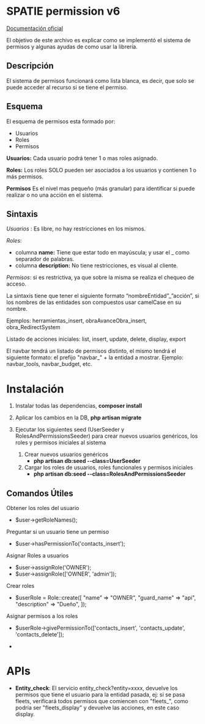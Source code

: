 # SPATIE permission v6

[Documentación oficial](https://spatie.be/docs/laravel-permission/v6/introduction)

El objetivo de este archivo es explicar como se implementó el sistema de permisos y algunas ayudas de como usar la librería.

## Descripción

El sistema de permisos funcionará como lista blanca, es decir, que solo se puede acceder al recurso si se tiene el permiso.

## Esquema

El esquema de permisos esta formado por:

-   Usuarios
-   Roles
-   Permisos

**Usuarios:** Cada usuario podrá tener 1 o mas roles  asignado.

**Roles:** Los roles SOLO pueden ser asociados a los usuarios y contienen 1 o más permisos.

**Permisos** Es el nivel mas pequeño (más granular) para identificar si puede realizar o no una acción en el sistema.

## Sintaxis

_Usuarios_ : Es libre, no hay restricciones en los mismos.

_Roles_:

-   columna **name:** Tiene que estar todo en mayúscula; y usar el \_ como separador de palabras.
-   columna **description:** No tiene restricciones, es visual al cliente.

_Permisos_: si es restrictiva, ya que sobre la misma se realiza el chequeo de acceso.

La sintaxis tiene que tener el siguiente formato “nombreEntidad”\_”acción”, si los nombres de las entidades son compuestos usar camelCase en su nombre.

Ejemplos: herramientas_insert, obraAvanceObra_insert, obra_RedirectSystem

Listado de acciones iniciales: list, insert, update, delete, display, export

El navbar tendrá un listado de permisos distinto, el mismo tendrá el siguiente formato: el prefijo "navbar\_" + la entidad a mostrar. Ejemplo: navbar_tools, navbar_budget, etc.

# Instalación

1. Instalar todas las dependencias, **composer install**

1. Aplicar los cambios en la DB, **php artisan migrate**

1. Ejecutar los siguientes seed (UserSeeder y RolesAndPermissionsSeeder) para crear nuevos usuarios genéricos, los roles y permisos iniciales al sistema

    1. Crear nuevos usuarios genéricos
        - **php artisan db:seed --class=UserSeeder** 
    2. Cargar los roles de usuarios, roles funcionales y permisos iniciales
        - **php artisan db:seed --class=RolesAndPermissionsSeeder**

## Comandos Útiles

Obtener los roles del usuario

-   $user->getRoleNames();

Preguntar si un usuario tiene un permiso

-   $user->hasPermissionTo('contacts_insert');

Asignar Roles a usuarios

-   $user->assignRole('OWNER');
-   $user->assignRole(['OWNER', 'admin']);

Crear roles

-   $userRole = Role::create([
        "name" => "OWNER",
        "guard_name" => "api",
        "description" => "Dueño",
    ]);

Asignar permisos a los roles

-   $userRole->givePermissionTo(['contacts_insert', 'contacts_update', 'contacts_delete']);

-   
# APIs
- **Entity_check**: El servicio entity_check?entity=xxxx, devuelve los permisos que tiene el usuario para la entidad pasada, 
    ej: si se pasa fleets, verificará todos permisos que comiencen con "fleets_", como podría ser "fleets_display" y devuelve las acciones, en este caso display.

